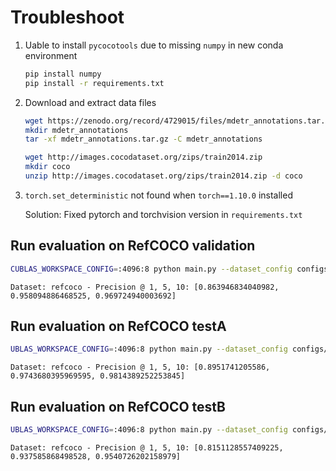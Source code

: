 # Troubleshoot

1. Uable to install `pycocotools` due to missing `numpy` in new conda environment

    ```bash
    pip install numpy
    pip install -r requirements.txt
    ```

2. Download and extract data files

    ```bash
    wget https://zenodo.org/record/4729015/files/mdetr_annotations.tar.gz
    mkdir mdetr_annotations
    tar -xf mdetr_annotations.tar.gz -C mdetr_annotations
    ```

    ```bash
    wget http://images.cocodataset.org/zips/train2014.zip
    mkdir coco
    unzip http://images.cocodataset.org/zips/train2014.zip -d coco
    ```

3. `torch.set_deterministic` not found when `torch==1.10.0` installed

    Solution: Fixed pytorch and torchvision version in `requirements.txt`

## Run evaluation on RefCOCO validation

```bash
CUBLAS_WORKSPACE_CONFIG=:4096:8 python main.py --dataset_config configs/refcoco.json  --batch_size 4  --resume https://zenodo.org/record/4721981/files/refcoco_resnet101_checkpoint.pth --eval
```

```
Dataset: refcoco - Precision @ 1, 5, 10: [0.863946834040982, 0.958094886468525, 0.969724940003692]
```

## Run evaluation on RefCOCO testA

```bash
UBLAS_WORKSPACE_CONFIG=:4096:8 python main.py --dataset_config configs/refcoco.json  --batch_size 4  --resume https://zenodo.org/record/4721981/files/refcoco_resnet101_checkpoint.pth --eval --test --test_type testA
```

```
Dataset: refcoco - Precision @ 1, 5, 10: [0.8951741205586, 0.9743680395969595, 0.9814389252253845]
```

## Run evaluation on RefCOCO testB

```bash
UBLAS_WORKSPACE_CONFIG=:4096:8 python main.py --dataset_config configs/refcoco.json  --batch_size 4  --resume https://zenodo.org/record/4721981/files/refcoco_resnet101_checkpoint.pth --eval --test --test_type testB
```

```
Dataset: refcoco - Precision @ 1, 5, 10: [0.8151128557409225, 0.937585868498528, 0.9540726202158979] 
```
